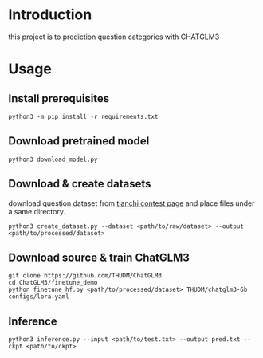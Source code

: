 # Introduction

this project is to prediction question categories with CHATGLM3

# Usage

## Install prerequisites

```shell
python3 -m pip install -r requirements.txt
```

## Download pretrained model

```shell
python3 download_model.py
```

## Download & create datasets

download question dataset from [tianchi contest page](https://tianchi.aliyun.com/competition/entrance/532176) and place files under a same directory.

```shell
python3 create_dataset.py --dataset <path/to/raw/dataset> --output <path/to/processed/dataset>
```

## Download source & train ChatGLM3

```shell
git clone https://github.com/THUDM/ChatGLM3
cd ChatGLM3/finetune_demo
python finetune_hf.py <path/to/processed/dataset> THUDM/chatglm3-6b configs/lora.yaml
```

## Inference

```shell
python3 inference.py --input <path/to/test.txt> --output pred.txt --ckpt <path/to/ckpt>
```
